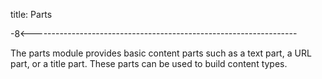 title: Parts

-8<------------------------------------------------------------------

The parts module provides basic content parts such as a text part,
a URL part, or a title part.
These parts can be used to build content types.